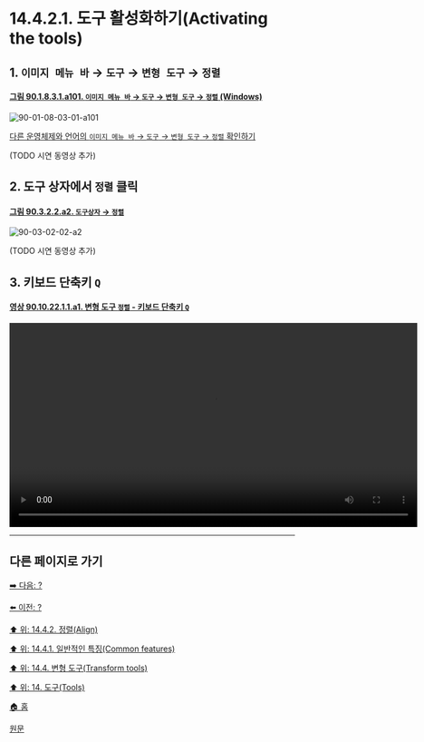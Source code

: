 # 14.4.2.1. 도구 활성화하기(Activating the tools)

<a id="14-04-02-01-s1"></a>

## 1. `이미지 메뉴 바` → `도구` → `변형 도구` → `정렬`

<a id="90-01-08-03-01-a101"></a>

#### [그림 90.1.8.3.1.a101. `이미지 메뉴 바` → `도구` → `변형 도구` → `정렬` (Windows)](./90-01-08-03-01-align.md#90-01-08-03-01-a101)
![90-01-08-03-01-a101](https://github.com/wonder13662/gimp/assets/15767104/a875e6dd-384a-4e15-92f8-b4db4eef3cdf)

[다른 운영체제와 언어의 `이미지 메뉴 바` → `도구` → `변형 도구` → `정렬` 확인하기](./90-01-08-03-01-align.md#90-01-08-03-01-a102)

(TODO 시연 동영상 추가)

<a id="14-04-02-01-s2"></a>

## 2. 도구 상자에서 `정렬` 클릭

<a id="90-03-02-02-a2"></a>

#### [그림 90.3.2.2.a2. `도구상자` → `정렬`](./90-03-02-02-alignment.md#90-03-02-02-a2)
![90-03-02-02-a2](https://github.com/wonder13662/gimp/assets/15767104/8d4dc2f9-8480-4ed7-9682-a71e65076e84)

(TODO 시연 동영상 추가)

<a id="14-04-02-01-s3"></a>

## 3. 키보드 단축키 `Q`

<a id="90-10-22-01-01-a1"></a>

#### [영상 90.10.22.1.1.a1. 변형 도구 `정렬` - 키보드 단축키 `Q`](./90-10-22-01-01-q.md#90-10-22-01-01-a1)
<video controls="controls" width="720" src="https://github.com/wonder13662/gimp/assets/15767104/ad250272-9937-411f-8ee0-a82c0209315c"></video>

***

## 다른 페이지로 가기

[➡️ 다음: ?]()

[⬅️ 이전: ?]()

[⬆️ 위: 14.4.2. 정렬(Align)](./14-04-02-00-align.md)

[⬆️ 위: 14.4.1. 일반적인 특징(Common features)](./14-04-01-00-common-features.md)

[⬆️ 위: 14.4. 변형 도구(Transform tools)](./14-04-00-transform-tools.md)

[⬆️ 위: 14. 도구(Tools)](./14-00-tools.md)

[🏠 홈](./00-home.md)

[원문](https://docs.gimp.org/2.10/ko/gimp-tool-align.html#idm14711)